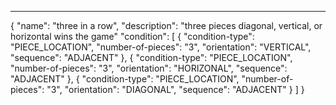___

{
	"name": "three in a row",
	"description": "three pieces diagonal, vertical, or horizontal wins the game"
	"condition":  \[
		{
			"condition-type": "PIECE_LOCATION",
			"number-of-pieces": "3",
			"orientation": "VERTICAL",
			"sequence": "ADJACENT"
		},
		{
			"condition-type": "PIECE_LOCATION",
			"number-of-pieces": "3",
			"orientation": "HORIZONAL",
			"sequence": "ADJACENT"
		},
		{
			"condition-type": "PIECE_LOCATION",
			"number-of-pieces": "3",
			"orientation": "DIAGONAL",
			"sequence": "ADJACENT"
		}
	]
}
